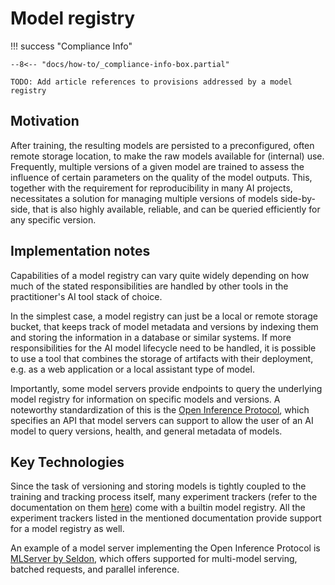 # Model registry

!!! success "Compliance Info"

    --8<-- "docs/how-to/_compliance-info-box.partial"

    TODO: Add article references to provisions addressed by a model registry

## Motivation

After training, the resulting models are persisted to a preconfigured, often remote storage location, to make the raw models available for (internal) use.
Frequently, multiple versions of a given model are trained to assess the influence of certain parameters on the quality of the model outputs.
This, together with the requirement for reproducibility in many AI projects, necessitates a solution for managing multiple versions of models side-by-side, that is also highly available, reliable, and can be queried efficiently for any specific version.

## Implementation notes

Capabilities of a model registry can vary quite widely depending on how much of the stated responsibilities are handled by other tools in the practitioner's AI tool stack of choice.

In the simplest case, a model registry can just be a local or remote storage bucket, that keeps track of model metadata and versions by indexing them and storing the information in a database or similar systems.
If more responsibilities for the AI model lifecycle need to be handled, it is possible to use a tool that combines the storage of artifacts with their deployment, e.g. as a web application or a local assistant type of model.

Importantly, some model servers provide endpoints to query the underlying model registry for information on specific models and versions.
A noteworthy standardization of this is the [Open Inference Protocol](https://docs.seldon.io/projects/seldon-core/en/latest/reference/apis/v2-protocol.html), which specifies an API that model servers can support to allow the user of an AI model to query versions, health, and general metadata of models.

## Key Technologies

Since the task of versioning and storing models is tightly coupled to the training and tracking process itself, many experiment trackers (refer to the documentation on them [here](experiment-tracking.md)) come with a builtin model registry.
All the experiment trackers listed in the mentioned documentation provide support for a model registry as well.

An example of a model server implementing the Open Inference Protocol is [MLServer by Seldon](https://mlserver.readthedocs.io/en/latest/), which offers supported for multi-model serving, batched requests, and parallel inference.

